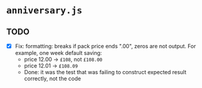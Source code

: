 `anniversary.js`
================

TODO
----

- [x] Fix: formatting: breaks if pack price ends ".00",
  zeros are not output.
  For example, one week default saving:
  - price 12.00 -> `£108`, not `£108.00`
  - price 12.01 -> `£108.09`
  - Done: it was the test that was failing to construct expected result
    correctly, not the code

